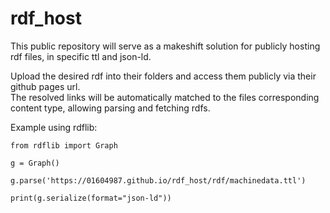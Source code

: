 # rdf_host
This public repository will serve as a makeshift solution for publicly hosting rdf files, in specific ttl and json-ld.

Upload the desired rdf into their folders and access them publicly via their github pages url.<br>
The resolved links will be automatically matched to the files corresponding content type, allowing parsing and fetching rdfs.

Example using rdflib:
```
from rdflib import Graph

g = Graph()

g.parse('https://01604987.github.io/rdf_host/rdf/machinedata.ttl')
    
print(g.serialize(format="json-ld"))
```
